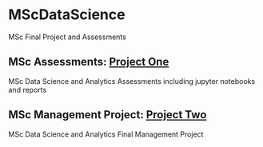 # MScDataScience

MSc Final Project and Assessments

## MSc Assessments: [Project One](https://github.com/your-username/project-one)
MSc Data Science and Analytics Assessments including jupyter notebooks and reports

## MSc Management Project: [Project Two](https://github.com/your-username/project-two)
MSc Data Science and Analytics Final Management Project

